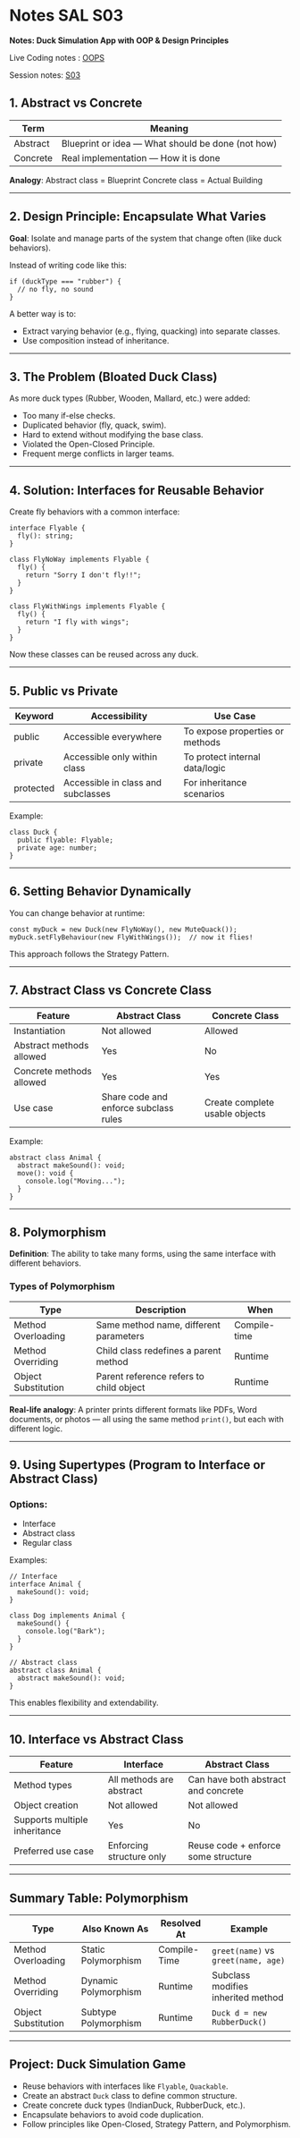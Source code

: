 # Notes SAL S03

**Notes: Duck Simulation App with OOP & Design Principles**

Live Coding notes : [OOPS](https://coding-platform.s3.amazonaws.com/dev/lms/tickets/2acf2e0a-6e4a-44f1-89a3-59551fe57d8a/uofqyCaujF1cYMC1.zip)

Session notes: [S03](https://coding-platform.s3.amazonaws.com/dev/lms/tickets/9d9ed914-a699-42a7-83a5-d41c3f264aac/nDGVVbMrOsx1zjGd.png)

## 1. Abstract vs Concrete

| Term | Meaning |
| --- | --- |
| Abstract | Blueprint or idea — What should be done (not how) |
| Concrete | Real implementation — How it is done |

**Analogy**:
Abstract class = Blueprint
Concrete class = Actual Building

---

## 2. Design Principle: Encapsulate What Varies

**Goal**: Isolate and manage parts of the system that change often (like duck behaviors).

Instead of writing code like this:

```
if (duckType === "rubber") {
  // no fly, no sound
}

```

A better way is to:

- Extract varying behavior (e.g., flying, quacking) into separate classes.
- Use composition instead of inheritance.

---

## 3. The Problem (Bloated Duck Class)

As more duck types (Rubber, Wooden, Mallard, etc.) were added:

- Too many if-else checks.
- Duplicated behavior (fly, quack, swim).
- Hard to extend without modifying the base class.
- Violated the Open-Closed Principle.
- Frequent merge conflicts in larger teams.

---

## 4. Solution: Interfaces for Reusable Behavior

Create fly behaviors with a common interface:

```
interface Flyable {
  fly(): string;
}

class FlyNoWay implements Flyable {
  fly() {
    return "Sorry I don't fly!!";
  }
}

class FlyWithWings implements Flyable {
  fly() {
    return "I fly with wings";
  }
}

```

Now these classes can be reused across any duck.

---

## 5. Public vs Private

| Keyword | Accessibility | Use Case |
| --- | --- | --- |
| public | Accessible everywhere | To expose properties or methods |
| private | Accessible only within class | To protect internal data/logic |
| protected | Accessible in class and subclasses | For inheritance scenarios |

Example:

```
class Duck {
  public flyable: Flyable;
  private age: number;
}

```

---

## 6. Setting Behavior Dynamically

You can change behavior at runtime:

```
const myDuck = new Duck(new FlyNoWay(), new MuteQuack());
myDuck.setFlyBehaviour(new FlyWithWings());  // now it flies!

```

This approach follows the Strategy Pattern.

---

## 7. Abstract Class vs Concrete Class

| Feature | Abstract Class | Concrete Class |
| --- | --- | --- |
| Instantiation | Not allowed | Allowed |
| Abstract methods allowed | Yes | No |
| Concrete methods allowed | Yes | Yes |
| Use case | Share code and enforce subclass rules | Create complete usable objects |

Example:

```
abstract class Animal {
  abstract makeSound(): void;
  move(): void {
    console.log("Moving...");
  }
}

```

---

## 8. Polymorphism

**Definition**: The ability to take many forms, using the same interface with different behaviors.

### Types of Polymorphism

| Type | Description | When |
| --- | --- | --- |
| Method Overloading | Same method name, different parameters | Compile-time |
| Method Overriding | Child class redefines a parent method | Runtime |
| Object Substitution | Parent reference refers to child object | Runtime |

**Real-life analogy**:
A printer prints different formats like PDFs, Word documents, or photos — all using the same method `print()`, but each with different logic.

---

## 9. Using Supertypes (Program to Interface or Abstract Class)

### Options:

- Interface
- Abstract class
- Regular class

Examples:

```
// Interface
interface Animal {
  makeSound(): void;
}

class Dog implements Animal {
  makeSound() {
    console.log("Bark");
  }
}

// Abstract class
abstract class Animal {
  abstract makeSound(): void;
}

```

This enables flexibility and extendability.

---

## 10. Interface vs Abstract Class

| Feature | Interface | Abstract Class |
| --- | --- | --- |
| Method types | All methods are abstract | Can have both abstract and concrete |
| Object creation | Not allowed | Not allowed |
| Supports multiple inheritance | Yes | No |
| Preferred use case | Enforcing structure only | Reuse code + enforce some structure |

---

## Summary Table: Polymorphism

| Type | Also Known As | Resolved At | Example |
| --- | --- | --- | --- |
| Method Overloading | Static Polymorphism | Compile-Time | `greet(name)` vs `greet(name, age)` |
| Method Overriding | Dynamic Polymorphism | Runtime | Subclass modifies inherited method |
| Object Substitution | Subtype Polymorphism | Runtime | `Duck d = new RubberDuck()` |

---

## Project: Duck Simulation Game

- Reuse behaviors with interfaces like `Flyable`, `Quackable`.
- Create an abstract `Duck` class to define common structure.
- Create concrete duck types (IndianDuck, RubberDuck, etc.).
- Encapsulate behaviors to avoid code duplication.
- Follow principles like Open-Closed, Strategy Pattern, and Polymorphism.